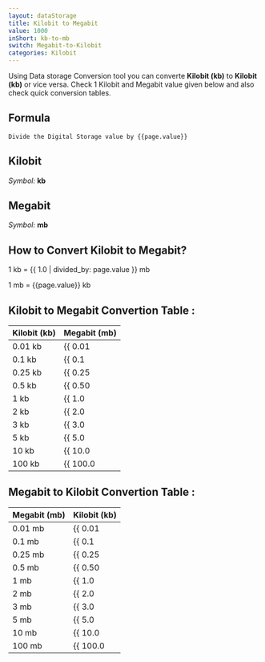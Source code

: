 ```yaml
---
layout: dataStorage
title: Kilobit to Megabit
value: 1000
inShort: kb-to-mb
switch: Megabit-to-Kilobit
categories: Kilobit
---
```


Using Data storage Conversion tool you can converte **Kilobit (kb)** to **Kilobit (kb)** or vice versa. Check 1 Kilobit and Megabit value given below and also check quick conversion tables.

## Formula
`Divide the Digital Storage value by {{page.value}}`

## Kilobit
*Symbol:* **kb**

## Megabit
*Symbol:* **mb**

## How to Convert Kilobit to Megabit?

1 kb = {{ 1.0 | divided_by: page.value }} mb

1 mb = {{page.value}} kb


## Kilobit to Megabit Convertion Table :

| Kilobit (kb) | Megabit (mb) |
| ---- | ---- |
| 0.01 kb | {{ 0.01 | divided_by: page.value }} mb |
| 0.1 kb | {{ 0.1 | divided_by: page.value }} mb |
| 0.25 kb | {{ 0.25 | divided_by: page.value }} mb |
| 0.5 kb | {{ 0.50 | divided_by: page.value }} mb |
| 1 kb | {{ 1.0 | divided_by: page.value }} mb |
| 2 kb | {{ 2.0 | divided_by: page.value }} mb |
| 3 kb | {{ 3.0 | divided_by: page.value }} mb |
| 5 kb | {{ 5.0 | divided_by: page.value }} mb |
| 10 kb | {{ 10.0 | divided_by: page.value }} mb |
| 100 kb | {{ 100.0 | divided_by: page.value }} mb |

## Megabit to Kilobit Convertion Table :

| Megabit (mb) | Kilobit (kb) |
| ---- | ---- |
| 0.01 mb | {{ 0.01 | times: page.value }} kb |
| 0.1 mb | {{ 0.1 | times: page.value }} kb |
| 0.25 mb | {{ 0.25 | times: page.value }} kb |
| 0.5 mb | {{ 0.50 | times: page.value }} kb |
| 1 mb | {{ 1.0 | times: page.value }} kb |
| 2 mb | {{ 2.0 | times: page.value }} kb |
| 3 mb | {{ 3.0 | times: page.value }} kb |
| 5 mb | {{ 5.0 | times: page.value }} kb |
| 10 mb | {{ 10.0 | times: page.value }} kb |
| 100 mb | {{ 100.0 | times: page.value }} kb |


<script>
document.getElementById('selectInput')[2].selected = true
document.getElementById('selectOutput')[6].selected = true
</script>
